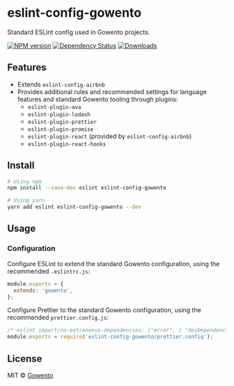 # eslint-config-gowento

Standard ESLint config used in Gowento projects.

[![NPM version][npm-image]][npm-url]
[![Dependency Status][depstat-image]][depstat-url]
[![Downloads][download-badge]][npm-url]

## Features

- Extends `eslint-config-airbnb`
- Provides additional rules and recommended settings for language features and standard Gowento tooling through plugins:
  - `eslint-plugin-ava`
  - `eslint-plugin-lodash`
  - `eslint-plugin-prettier`
  - `eslint-plugin-promise`
  - `eslint-plugin-react` (provided by `eslint-config-airbnb`)
  - `eslint-plugin-react-hooks`

## Install

```sh
# Using npm
npm install --save-dev eslint eslint-config-gowento
```

```sh
# Using yarn
yarn add eslint eslint-config-gowento --dev
```

## Usage

### Configuration

Configure ESLint to extend the standard Gowento configuration, using the recommended `.eslintrc.js`:

```js
module.exports = {
  extends: 'gowento',
};
```

Configure Prettier to the standard Gowento configuration, using the recommended `prettier.config.js`:

```js
/* eslint import/no-extraneous-dependencies: ["error", { "devDependencies": true }] */
module.exports = require('eslint-config-gowento/prettier.config');
```

## License

MIT © [Gowento](https://www.gowento.com)

[npm-url]: https://npmjs.org/package/eslint-config-gowento
[npm-image]: https://img.shields.io/npm/v/eslint-config-gowento.svg?style=flat-square
[depstat-url]: https://david-dm.org/gowento/eslint-config-gowento
[depstat-image]: https://david-dm.org/gowento/eslint-config-gowento.svg?style=flat-square
[download-badge]: http://img.shields.io/npm/dm/eslint-config-gowento.svg?style=flat-square
